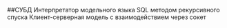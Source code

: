 ##СУБД
Интерпретатор модельного языка SQL методом рекурсивного спуска
Клиент-серверная модель с взаимодействием через сокет